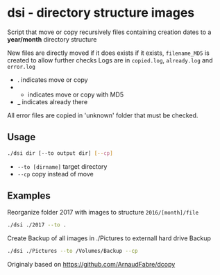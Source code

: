 # dsi - directory structure images

Script that move or copy recursively files containing creation dates to a **year/month** directory structure

New files are directly moved if it does exists if it exists, `filename_MD5` is created to allow further checks
Logs are in `copied.log`, `already.log` and `error.log`

* . indicates move or copy
* + indicates move or copy with MD5
* _ indicates already there

All error files are copied in 'unknown' folder that must be checked.

## Usage

```bash 
./dsi dir [--to output dir] [--cp]
```

* `--to [dirname]` target directory
* `--cp` copy instead of move

## Examples

Reorganize folder 2017 with images to structure `2016/[month]/file`

```bash
./dsi ./2017 --to .
```

Create Backup of all images in ./Pictures to externall hard drive Backup

```bash
./dsi ./Pictures --to /Volumes/Backup --cp
```

Originaly based on https://github.com/ArnaudFabre/dcopy

